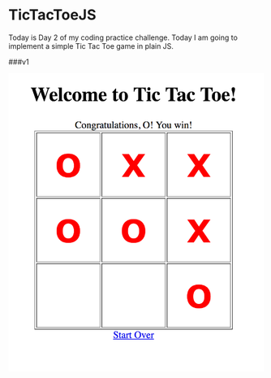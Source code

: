# TicTacToeJS
Today is Day 2 of my coding practice challenge. Today I am going to implement a simple Tic Tac Toe game in plain JS.

###v1

![v1-Screenshot](https://github.com/fahadkaleem/TicTacToeJS/blob/master/screenshots/v1.png)
